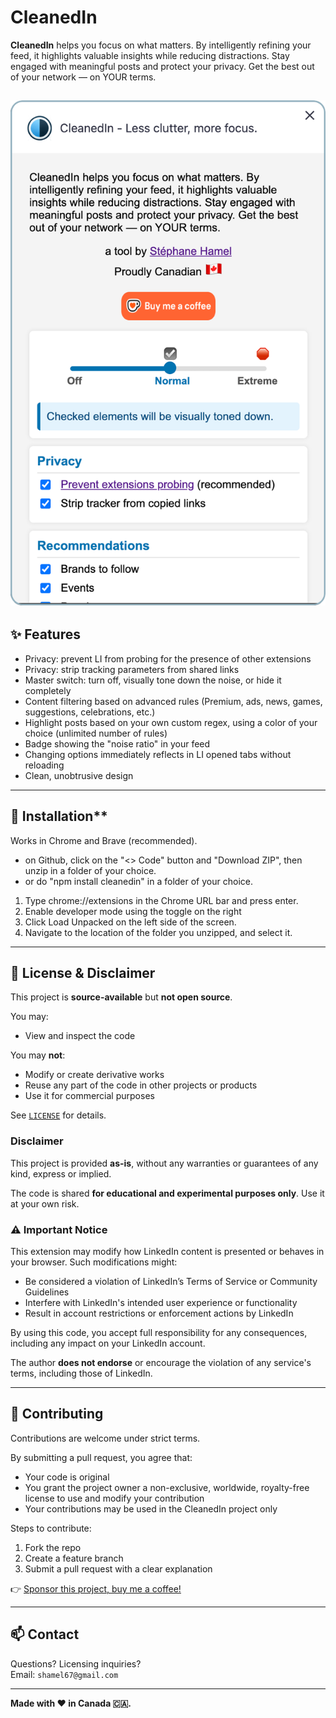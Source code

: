 # CleanedIn

**CleanedIn** helps you focus on what matters. By intelligently refining your feed, it highlights valuable insights while reducing distractions. Stay engaged with meaningful posts and protect your privacy. Get the best out of your network — on YOUR terms.

[![Options](assets/options.png)](assets/options.png)
---

## ✨ Features

- Privacy: prevent LI from probing for the presence of other extensions
- Privacy: strip tracking parameters from shared links
- Master switch: turn off, visually tone down the noise, or hide it completely
- Content filtering based on advanced rules (Premium, ads, news, games, suggestions, celebrations, etc.)
- Highlight posts based on your own custom regex, using a color of your choice (unlimited number of rules)
- Badge showing the "noise ratio" in your feed
- Changing options immediately reflects in LI opened tabs without reloading
- Clean, unobtrusive design

---

## 💾 Installation**
Works in Chrome and Brave (recommended).
- on Github, click on the "<> Code" button and "Download ZIP", then unzip in a folder of your choice.
- or do "npm install cleanedin" in a folder of your choice.

1. Type chrome://extensions in the Chrome URL bar and press enter.
1. Enable developer mode using the toggle on the right
1. Click Load Unpacked on the left side of the screen.
1. Navigate to the location of the folder you unzipped, and select it.

---

## 🚫 License &amp; Disclaimer
This project is **source-available** but **not open source**.

You may:
- View and inspect the code

You may **not**:
- Modify or create derivative works
- Reuse any part of the code in other projects or products
- Use it for commercial purposes

See [`LICENSE`](./LICENSE) for details.

### Disclaimer

This project is provided **as-is**, without any warranties or guarantees of any kind, express or implied.

The code is shared **for educational and experimental purposes only**. Use it at your own risk.

### ⚠️ Important Notice

This extension may modify how LinkedIn content is presented or behaves in your browser. Such modifications might:

- Be considered a violation of LinkedIn’s Terms of Service or Community Guidelines
- Interfere with LinkedIn's intended user experience or functionality
- Result in account restrictions or enforcement actions by LinkedIn

By using this code, you accept full responsibility for any consequences, including any impact on your LinkedIn account.

The author **does not endorse** or encourage the violation of any service's terms, including those of LinkedIn.

---

## 🙋 Contributing

Contributions are welcome under strict terms.

By submitting a pull request, you agree that:
- Your code is original
- You grant the project owner a non-exclusive, worldwide, royalty-free license to use and modify your contribution
- Your contributions may be used in the CleanedIn project only

Steps to contribute:
1. Fork the repo
2. Create a feature branch
3. Submit a pull request with a clear explanation

👉 [Sponsor this project, buy me a coffee!](ko-fi.com/shamel)

---

## 📫 Contact

Questions? Licensing inquiries?  
Email: `shamel67@gmail.com`

---

**Made with ❤️ in Canada 🇨🇦.**
